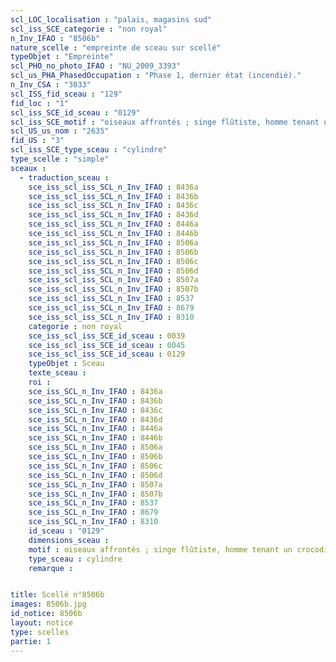 ```yaml
---
scl_LOC_localisation : "palais, magasins sud"
scl_iss_SCE_categorie : "non royal"
n_Inv_IFAO : "8506b"
nature_scelle : "empreinte de sceau sur scellé"
typeObjet : "Empreinte"
scl_PHO_no_photo_IFAO : "NU_2009_3393"
scl_us_PHA_PhasedOccupation : "Phase 1, dernier état (incendié)."
n_Inv_CSA : "3033"
scl_ISS_fid_sceau : "129"
fid_loc : "1"
scl_iss_SCE_id_sceau : "0129"
scl_iss_SCE_motif : "oiseaux affrontés ; singe flûtiste, homme tenant un crocodile ?, hippopotame, capriné, lézard ; crocodiles tête-bêche, lion, insecte,abeille ; homme sautant?, animal couché..."
scl_US_us_nom : "2635"
fid_US : "3"
scl_iss_SCE_type_sceau : "cylindre"
type_scelle : "simple"
sceaux :
  - traduction_sceau : 
    sce_iss_scl_iss_SCL_n_Inv_IFAO : 8436a
    sce_iss_scl_iss_SCL_n_Inv_IFAO : 8436b
    sce_iss_scl_iss_SCL_n_Inv_IFAO : 8436c
    sce_iss_scl_iss_SCL_n_Inv_IFAO : 8436d
    sce_iss_scl_iss_SCL_n_Inv_IFAO : 8446a
    sce_iss_scl_iss_SCL_n_Inv_IFAO : 8446b
    sce_iss_scl_iss_SCL_n_Inv_IFAO : 8506a
    sce_iss_scl_iss_SCL_n_Inv_IFAO : 8506b
    sce_iss_scl_iss_SCL_n_Inv_IFAO : 8506c
    sce_iss_scl_iss_SCL_n_Inv_IFAO : 8506d
    sce_iss_scl_iss_SCL_n_Inv_IFAO : 8507a
    sce_iss_scl_iss_SCL_n_Inv_IFAO : 8507b
    sce_iss_scl_iss_SCL_n_Inv_IFAO : 8537
    sce_iss_scl_iss_SCL_n_Inv_IFAO : 8679
    sce_iss_scl_iss_SCL_n_Inv_IFAO : 8310
    categorie : non royal
    sce_iss_scl_iss_SCE_id_sceau : 0039
    sce_iss_scl_iss_SCE_id_sceau : 0045
    sce_iss_scl_iss_SCE_id_sceau : 0129
    typeObjet : Sceau
    texte_sceau : 
    roi : 
    sce_iss_SCL_n_Inv_IFAO : 8436a
    sce_iss_SCL_n_Inv_IFAO : 8436b
    sce_iss_SCL_n_Inv_IFAO : 8436c
    sce_iss_SCL_n_Inv_IFAO : 8436d
    sce_iss_SCL_n_Inv_IFAO : 8446a
    sce_iss_SCL_n_Inv_IFAO : 8446b
    sce_iss_SCL_n_Inv_IFAO : 8506a
    sce_iss_SCL_n_Inv_IFAO : 8506b
    sce_iss_SCL_n_Inv_IFAO : 8506c
    sce_iss_SCL_n_Inv_IFAO : 8506d
    sce_iss_SCL_n_Inv_IFAO : 8507a
    sce_iss_SCL_n_Inv_IFAO : 8507b
    sce_iss_SCL_n_Inv_IFAO : 8537
    sce_iss_SCL_n_Inv_IFAO : 8679
    sce_iss_SCL_n_Inv_IFAO : 8310
    id_sceau : "0129"
    dimensions_sceau : 
    motif : oiseaux affrontés ; singe flûtiste, homme tenant un crocodile ?, hippopotame, capriné, lézard ; crocodiles tête-bêche, lion, insecte,abeille ; homme sautant?, animal couché...
    type_sceau : cylindre
    remarque : 


title: Scellé n°8506b
images: 8506b.jpg
id_notice: 8506b
layout: notice
type: scelles
partie: 1
---
```

